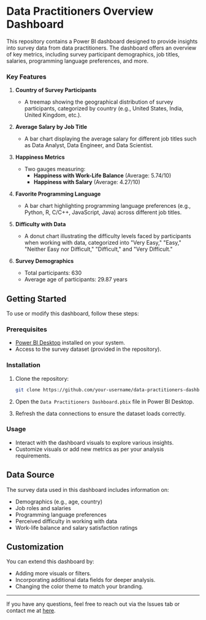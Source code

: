 # Data Practitioners Overview Dashboard

This repository contains a Power BI dashboard designed to provide insights into survey data from data practitioners. The dashboard offers an overview of key metrics, including survey participant demographics, job titles, salaries, programming language preferences, and more.

### Key Features

1. **Country of Survey Participants**
   - A treemap showing the geographical distribution of survey participants, categorized by country (e.g., United States, India, United Kingdom, etc.).

2. **Average Salary by Job Title**
   - A bar chart displaying the average salary for different job titles such as Data Analyst, Data Engineer, and Data Scientist.

3. **Happiness Metrics**
   - Two gauges measuring:
     - **Happiness with Work-Life Balance** (Average: 5.74/10)
     - **Happiness with Salary** (Average: 4.27/10)

4. **Favorite Programming Language**
   - A bar chart highlighting programming language preferences (e.g., Python, R, C/C++, JavaScript, Java) across different job titles.

5. **Difficulty with Data**
   - A donut chart illustrating the difficulty levels faced by participants when working with data, categorized into "Very Easy," "Easy," "Neither Easy nor Difficult," "Difficult," and "Very Difficult."

6. **Survey Demographics**
   - Total participants: 630
   - Average age of participants: 29.87 years

## Getting Started

To use or modify this dashboard, follow these steps:

### Prerequisites
- [Power BI Desktop](https://powerbi.microsoft.com/) installed on your system.
- Access to the survey dataset (provided in the repository).

### Installation
1. Clone the repository:
   ```bash
   git clone https://github.com/your-username/data-practitioners-dashboard.git
   ```
2. Open the `Data Practitioners Dashboard.pbix` file in Power BI Desktop.

3. Refresh the data connections to ensure the dataset loads correctly.

### Usage
- Interact with the dashboard visuals to explore various insights.
- Customize visuals or add new metrics as per your analysis requirements.

## Data Source
The survey data used in this dashboard includes information on:
- Demographics (e.g., age, country)
- Job roles and salaries
- Programming language preferences
- Perceived difficulty in working with data
- Work-life balance and salary satisfaction ratings

## Customization
You can extend this dashboard by:
- Adding more visuals or filters.
- Incorporating additional data fields for deeper analysis.
- Changing the color theme to match your branding.

---

If you have any questions, feel free to reach out via the Issues tab or contact me at [here](mailto:rahila.naeem2@gmail.com).
